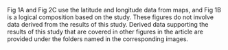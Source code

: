 Fig 1A and Fig 2C use the latitude and longitude data from maps, and Fig 1B is a logical composition based on the study. These figures do not involve data derived from the results of this study.
Derived data supporting the results of this study that are covered in other figures in the article are provided under the folders named in the corresponding images.
